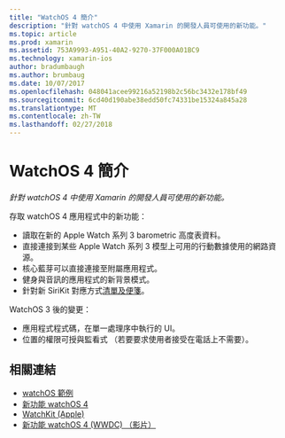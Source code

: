 ```yaml
---
title: "WatchOS 4 簡介"
description: "針對 watchOS 4 中使用 Xamarin 的開發人員可使用的新功能。"
ms.topic: article
ms.prod: xamarin
ms.assetid: 753A9993-A951-40A2-9270-37F000A01BC9
ms.technology: xamarin-ios
author: bradumbaugh
ms.author: brumbaug
ms.date: 10/07/2017
ms.openlocfilehash: 048041acee99216a52198b2c56bc3432e178bf49
ms.sourcegitcommit: 6cd40d190abe38edd50fc74331be15324a845a28
ms.translationtype: MT
ms.contentlocale: zh-TW
ms.lasthandoff: 02/27/2018
---
```

# <a name="introduction-to-watchos-4"></a>WatchOS 4 簡介

_針對 watchOS 4 中使用 Xamarin 的開發人員可使用的新功能。_

存取 watchOS 4 應用程式中的新功能：

* 讀取在新的 Apple Watch 系列 3 barometric 高度表資料。
* 直接連接到某些 Apple Watch 系列 3 模型上可用的行動數據使用的網路資源。
* 核心藍芽可以直接連接至附屬應用程式。
* 健身與音訊的應用程式的新背景模式。
* 針對新 SiriKit 對應方式[清單及便箋](~/ios/platform/introduction-to-ios11/sirikit.md)。

WatchOS 3 後的變更：

* 應用程式程式碼，在單一處理序中執行的 UI。
* 位置的權限可授與監看式 （若要要求使用者接受在電話上不需要）。


## <a name="related-links"></a>相關連結

- [watchOS 範例](https://developer.xamarin.com/samples/watchos/all/)
- [新功能 watchOS 4](https://developer.apple.com/watchos/)
- [WatchKit (Apple)](https://developer.apple.com/documentation/watchkit)
- [新功能 watchOS 4 (WWDC) （影片）](https://developer.apple.com/videos/play/wwdc2017/205/)
